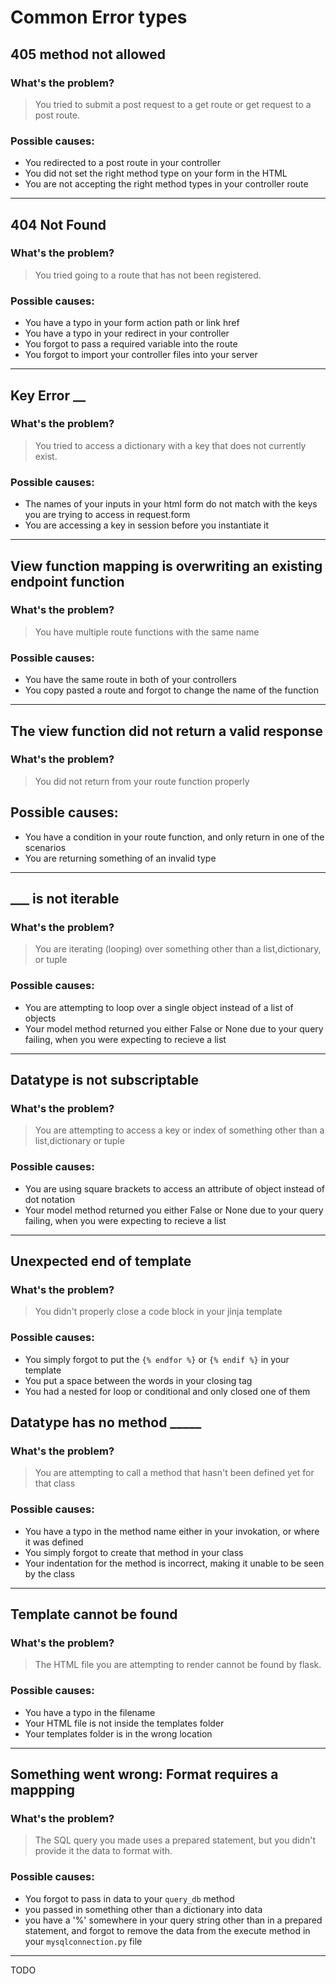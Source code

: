 # Common Error types
## 405 method not allowed
### What's the problem?
> You tried to submit a post request to a get route or get request to a post route.
### Possible causes:
- You redirected to a post route in your controller
- You did not set the right method type on your form in the HTML
- You are not accepting the right method types in your controller route
----------------
## 404 Not Found
### What's the problem?
> You tried going to a route that has not been registered.
### Possible causes:
- You have a typo in your form action path or link href
- You have a typo in your redirect in your controller
- You forgot to pass a required variable into the route
- You forgot to import your controller files into your server
---------------
## Key Error __
### What's the problem?
> You tried to access a dictionary with a key that does not currently exist.
### Possible causes:
- The names of your inputs in your html form do not match with the keys you are trying to access in request.form
- You are accessing a key in session before you instantiate it
---------------
## View function mapping is overwriting an existing endpoint function
### What's the problem?
> You have multiple route functions with the same name
### Possible causes:
- You have the same route in both of your controllers
- You copy pasted a route and forgot to change the name of the function
--------------
## The view function did not return a valid response
### What's the problem?
> You did not return from your route function properly
## Possible causes:
- You have a condition in your route function, and only return in one of the scenarios
- You are returning something of an invalid type
-------------
## ___ is not iterable
### What's the problem?
> You are iterating (looping) over something other than a list,dictionary, or tuple
### Possible causes:
- You are attempting to loop over a single object instead of a list of objects
- Your model method returned you either False or None due to your query failing, when you were expecting to recieve a list
------------
## Datatype is not subscriptable
### What's the problem?
> You are attempting to access a key or index of something other than a list,dictionary or tuple
### Possible causes:
- You are using square brackets to access an attribute of object instead of dot notation
- Your model method returned you either False or None due to your query failing, when you were expecting to recieve a list
-------------
## Unexpected end of template
### What's the problem?
> You didn't properly close a code block in your jinja template
### Possible causes:
- You simply forgot to put the `{% endfor %}` or `{% endif %}` in your template
- You put a space between the words in your closing tag
- You had a nested for loop or conditional and only closed one of them
## Datatype has no method _____
### What's the problem?
> You are attempting to call a method that hasn't been defined yet for that class
### Possible causes:
- You have a typo in the method name either in your invokation, or where it was defined
- You simply forgot to create that method in your class
- Your indentation for the method is incorrect, making it unable to be seen by the class
------------------
## Template cannot be found
### What's the problem?
> The HTML file you are attempting to render cannot be found by flask.
### Possible causes:
- You have a typo in the filename
- Your HTML file is not inside the templates folder
- Your templates folder is in the wrong location
-----------------
## Something went wrong: Format requires a mappping
### What's the problem?
> The SQL query you made uses a prepared statement, but you didn't provide it the data to format with.
### Possible causes:
- You forgot to pass in data to your `query_db` method
- you passed in something other than a dictionary into data
- you have a '%' somewhere in your query string other than in a prepared statement, and forgot to remove the data from the execute method in your `mysqlconnection.py` file
-----------------

TODO
